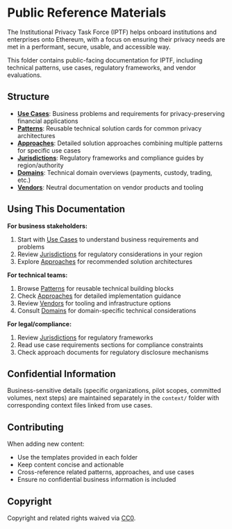 # Public Reference Materials

The Institutional Privacy Task Force (IPTF) helps onboard institutions and enterprises onto Ethereum, with a focus on ensuring their privacy needs are met in a performant, secure, usable, and accessible way.

This folder contains public-facing documentation for IPTF, including technical patterns, use cases, regulatory frameworks, and vendor evaluations.

## Structure

- **[Use Cases](./use-cases/)**: Business problems and requirements for privacy-preserving financial applications
- **[Patterns](./patterns/)**: Reusable technical solution cards for common privacy architectures
- **[Approaches](./approaches/)**: Detailed solution approaches combining multiple patterns for specific use cases
- **[Jurisdictions](./jurisdictions/)**: Regulatory frameworks and compliance guides by region/authority
- **[Domains](./domains/)**: Technical domain overviews (payments, custody, trading, etc.)
- **[Vendors](./vendors/)**: Neutral documentation on vendor products and tooling

## Using This Documentation

**For business stakeholders:**
1. Start with [Use Cases](./use-cases/) to understand business requirements and problems
2. Review [Jurisdictions](./jurisdictions/) for regulatory considerations in your region
3. Explore [Approaches](./approaches/) for recommended solution architectures

**For technical teams:**
1. Browse [Patterns](./patterns/) for reusable technical building blocks
2. Check [Approaches](./approaches/) for detailed implementation guidance
3. Review [Vendors](./vendors/) for tooling and infrastructure options
4. Consult [Domains](./domains/) for domain-specific technical considerations

**For legal/compliance:**
1. Review [Jurisdictions](./jurisdictions/) for regulatory frameworks
2. Read use case requirements sections for compliance constraints
3. Check approach documents for regulatory disclosure mechanisms

## Confidential Information

Business-sensitive details (specific organizations, pilot scopes, committed volumes, next steps) are maintained separately in the `context/` folder with corresponding context files linked from use cases.

## Contributing

When adding new content:
- Use the templates provided in each folder
- Keep content concise and actionable
- Cross-reference related patterns, approaches, and use cases
- Ensure no confidential business information is included

## Copyright

Copyright and related rights waived via [CC0](https://creativecommons.org/publicdomain/zero/1.0/).
